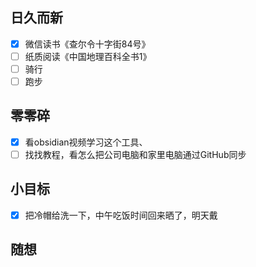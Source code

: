 ## 日久而新
- [x] 微信读书《查尔令十字街84号》
- [ ] 纸质阅读《中国地理百科全书1》
- [ ] 骑行
- [ ] 跑步

## 零零碎
- [x] 看obsidian视频学习这个工具、
- [ ] 找找教程，看怎么把公司电脑和家里电脑通过GitHub同步

## 小目标
- [x] 把冷帽给洗一下，中午吃饭时间回来晒了，明天戴

## 随想
